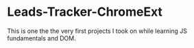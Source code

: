 # Leads-Tracker-ChromeExt
This is one the the very first projects I took on while learning JS fundamentals and DOM.
